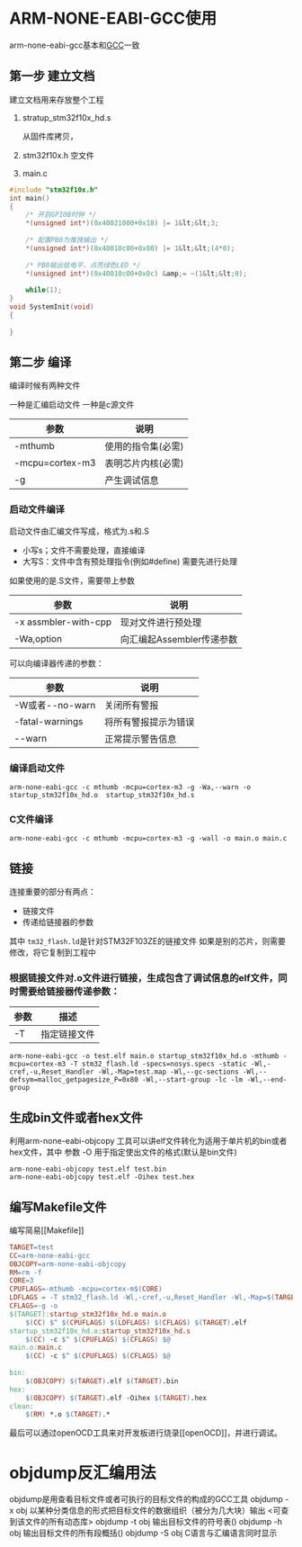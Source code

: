 # ARM-NONE-EABI-GCC使用
arm-none-eabi-gcc基本和[GCC](GCC.md)一致
## 第一步 建立文档
建立文档用来存放整个工程

1. stratup_stm32f10x_hd.s

   从固件库拷贝，

2. stm32f10x.h 空文件

3. main.c

~~~c
#include "stm32f10x.h"
int main()
{
    /* 开启GPIOB时钟 */
    *(unsigned int*)(0x40021000+0x18) |= 1&lt;&lt;3;
 
    /* 配置PB0为推挽输出 */
    *(unsigned int*)(0x40010c00+0x00) |= 1&lt;&lt;(4*0);
 
    /* PB0输出低电平，点亮绿色LED */
    *(unsigned int*)(0x40010c00+0x0c) &amp;= ~(1&lt;&lt;0);
 
    while(1);
}
void SystemInit(void)
{
 
}
~~~

## 第二步 编译

编译时候有两种文件

一种是汇编启动文件
一种是c源文件

| 参数            | 说明               |
| --------------- | ------------------ |
| -mthumb         | 使用的指令集(必需) |
| -mcpu=cortex-m3 | 表明芯片内核(必需) |
| -g              | 产生调试信息       |

### 启动文件编译

启动文件由汇编文件写成，格式为.s和.S

+ 小写s；文件不需要处理，直接编译
+ 大写S：文件中含有预处理指令(例如#define)
  需要先进行处理

如果使用的是.S文件，需要带上参数

| 参数                 | 说明                      |
| -------------------- | ------------------------- |
| -x assmbler-with-cpp | 现对文件进行预处理        |
| -Wa,option           | 向汇编起Assembler传递参数 |

可以向编译器传递的参数：

| 参数            | 说明                 |
| --------------- | -------------------- |
| -W或者--no-warn | 关闭所有警报         |
| -fatal-warnings | 将所有警报提示为错误 |
| --warn          | 正常提示警告信息     |

### 编译启动文件

~~~shell
arm-none-eabi-gcc -c mthumb -mcpu=cortex-m3 -g -Wa,--warn -o startup_stm32f10x_hd.o  startup_stm32f10x_hd.s
~~~

### C文件编译

~~~shell
arm-none-eabi-gcc -c mthumb -mcpu=cortex-m3 -g -wall -o main.o main.c
~~~

## 链接

连接重要的部分有两点：

+ 链接文件
+ 传递给链接器的参数

其中 ``tm32_flash.ld``是针对STM32F103ZE的链接文件
如果是别的芯片，则需要修改，将它复制到工程中

### 根据链接文件对.o文件进行链接，生成包含了调试信息的elf文件，同时需要给链接器传递参数：

| 参数 | 描述         |
| ---- | ------------ |
| -T   | 指定链接文件 |


~~~shell
arm-none-eabi-gcc -o test.elf main.o startup_stm32f10x_hd.o -mthumb -mcpu=cortex-m3 -T stm32_flash.ld -specs=nosys.specs -static -Wl,-cref,-u,Reset_Handler -Wl,-Map=test.map -Wl,--gc-sections -Wl,--defsym=malloc_getpagesize_P=0x80 -Wl,--start-group -lc -lm -Wl,--end-group
~~~



## 生成bin文件或者hex文件

利用arm-none-eabi-objcopy 工具可以讲elf文件转化为适用于单片机的bin或者hex文件，其中 参数 -O 用于指定使出文件的格式(默认是bin文件)

~~~shell
arm-none-eabi-objcopy test.elf test.bin
arm-none-eabi-objcopy test.elf -Oihex test.hex
~~~



## 编写Makefile文件

编写简易[[Makefile]]

~~~makefile
TARGET=test
CC=arm-none-eabi-gcc
OBJCOPY=arm-none-eabi-objcopy
RM=rm -f
CORE=3
CPUFLAGS=-mthumb -mcpu=cortex-m$(CORE)
LDFLAGS = -T stm32_flash.ld -Wl,-cref,-u,Reset_Handler -Wl,-Map=$(TARGET).map -Wl,--gc-sections -Wl,--defsym=malloc_getpagesize_P=0x80 -Wl,--start-group -lc -lm -Wl,--end-group
CFLAGS=-g -o
$(TARGET):startup_stm32f10x_hd.o main.o
    $(CC) $^ $(CPUFLAGS) $(LDFLAGS) $(CFLAGS) $(TARGET).elf
startup_stm32f10x_hd.o:startup_stm32f10x_hd.s
    $(CC) -c $^ $(CPUFLAGS) $(CFLAGS) $@
main.o:main.c
    $(CC) -c $^ $(CPUFLAGS) $(CFLAGS) $@
 
bin:
    $(OBJCOPY) $(TARGET).elf $(TARGET).bin
hex:
    $(OBJCOPY) $(TARGET).elf -Oihex $(TARGET).hex
clean:
    $(RM) *.o $(TARGET).*
~~~

最后可以通过openOCD工具来对开发板进行烧录[[openOCD]]，并进行调试。

# objdump反汇编用法
objdump是用查看目标文件或者可执行的目标文件的构成的GCC工具
objdump -x obj 
以某种分类信息的形式把目标文件的数据组织（被分为几大块）输出 <可查到该文件的所有动态库>
objdump -t obj 输出目标文件的符号表()
objdump -h obj 输出目标文件的所有段概括()
objdump -S obj C语言与汇编语言同时显示

